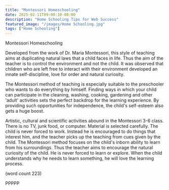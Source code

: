 ```yaml
---
title: "Montessori Homeschooling"
date: 2025-02-11T09:00:10-08:00
description: "Home Schooling Tips for Web Success"
featured_image: "/images/Home Schooling.jpg"
tags: ["Home Schooling"]
---
```


Montessori Homeschooling

Developed from the work of Dr. Maria Montessori, this style of
teaching aims at duplicating natural laws that a child faces in 
life. Thus the aim of the teacher is to control the environment 
and not the child. It was observed that children who are left free 
to interact with their environment developed an innate 
self-discipline, love for order and natural curiosity.

The Montessori method of teaching is especially suitable to the 
preschooler who wants to do everything by himself. Finding ways in 
which your child can participate in the cleaning, washing, 
cooking, gardening and other 'adult' activities sets the perfect 
backdrop for the learning experience. By providing such 
opportunities for independence, the child's self-esteem also gets 
a huge boost.

Artistic, cultural and scientific activities abound in the 
Montessori 3-6 class. There is no TV, junk food, or computer. 
Material is selected carefully. The child is never forced to work. 
Instead he is encouraged to do things that interest him, and the 
teacher picks up the teaching from cues given by the child.  The 
Montessori method focuses on the child's inborn ability to learn 
from his surroundings. Thus the teacher aims to encourage the 
natural curiosity of the child. He is never forced to learn or 
explore. When the child understands why he needs to learn 
something, he will love the learning process. 

(word count 223)

PPPPP


